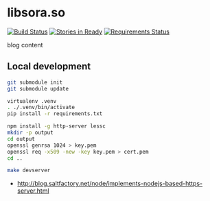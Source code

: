 # libsora.so

[![Build Status](https://travis-ci.org/if1live/libsora.so.png?branch=master)](https://travis-ci.org/if1live/libsora.so)
[![Stories in Ready](https://badge.waffle.io/if1live/libsora.so.png?label=ready)](https://waffle.io/if1live/libsora.so)
[![Requirements Status](https://requires.io/github/if1live/libsora.so/requirements.png?branch=master)](https://requires.io/github/if1live/libsora.so/requirements/?branch=master)

blog content

## Local development

``` bash
git submodule init
git submodule update

virtualenv .venv
. ./.venv/bin/activate
pip install -r requirements.txt

npm install -g http-server lessc
mkdir -p output
cd output
openssl genrsa 1024 > key.pem
openssl req -x509 -new -key key.pem > cert.pem
cd ..

make devserver
```

* http://blog.saltfactory.net/node/implements-nodejs-based-https-server.html

